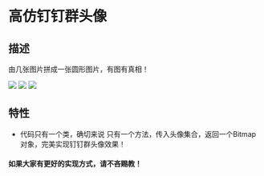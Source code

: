 # 高仿钉钉群头像
  ## 描述
  由几张图片拼成一张圆形图片，有图有真相！
  
  ![](https://github.com/qiaoyhh/DingDingImage/blob/master/app/src/main/res/mipmap-xhdpi/two_pic.png)
  ![](https://github.com/qiaoyhh/DingDingImage/blob/master/app/src/main/res/mipmap-xhdpi/three_pic.png)
  ![](https://github.com/qiaoyhh/DingDingImage/blob/master/app/src/main/res/mipmap-xhdpi/four_pic.png)
  
  ##  特性
  * 代码只有一个类，确切来说 只有一个方法，传入头像集合，返回一个Bitmap对象，完美实现钉钉群头像效果！
  
  #### 如果大家有更好的实现方式，请不吝赐教！
